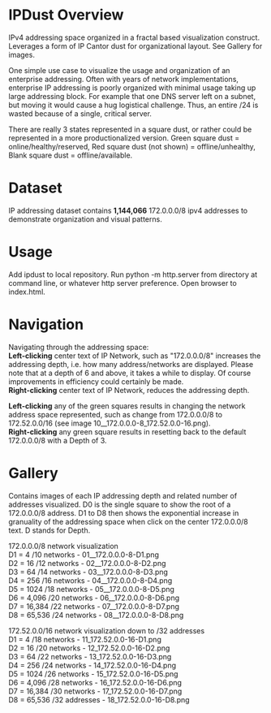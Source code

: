 # IPDust Overview
IPv4 addressing space organized in a fractal based visualization construct.  Leverages a form of IP Cantor dust for organizational layout.  See Gallery for images.  
  
One simple use case to visualize the usage and organization of an enterprise addressing. Often with years of network implementations, enterprise IP addressing is poorly organized with minimal usage taking up large addressing block. For example that one DNS server left on a subnet, but moving it would cause a hug logistical challenge. Thus, an entire /24 is wasted because of a single, critical server.  
  
There are really 3 states represented in a square dust, or rather could be represented in a more productionalized version.  Green square dust = online/healthy/reserved, Red square dust (not shown) = offline/unhealthy, Blank square dust = offline/available.  

# Dataset
IP addressing dataset contains **1,144,066** 172.0.0.0/8 ipv4 addresses to demonstrate organization and visual patterns.  


# Usage
Add ipdust to local repository.  Run python -m http.server from directory at command line, or whatever http server preference.  Open browser to index.html.  
  
# Navigation
Navigating through the addressing space:  
**Left-clicking** center text of IP Network, such as "172.0.0.0/8"  increases the addressing depth, i.e. how many address/networks are displayed.  Please note that at a depth of 6 and above, it takes a while to display.  Of course improvements in efficiency could certainly be made.  
**Right-clicking** center text of IP Network, reduces the addressing depth.  
  
**Left-clicking** any of the green squares results in changing the network address space represented, such as change from 172.0.0.0/8 to 172.52.0.0/16 (see image 10__172.0.0.0-8_172.52.0.0-16.png).  
**Right-clicking** any green square results in resetting back to the default 172.0.0.0/8 with a Depth of 3.

# Gallery
Contains images of each IP addressing depth and related number of addresses visualized.  D0 is the single square to show the root of a 172.0.0.0/8 address.  D1 to D8 then shows the exponential increase in granuality of the addressing space when click on the center 172.0.0.0/8 text.  D stands for Depth.   

172.0.0.0/8 network visualization  
D1 = 4 /10 networks     - 01__172.0.0.0-8-D1.png  
D2 = 16 /12 networks    - 02__172.0.0.0-8-D2.png  
D3 = 64 /14 networks    - 03__172.0.0.0-8-D3.png  
D4 = 256 /16 networks   - 04__172.0.0.0-8-D4.png  
D5 = 1024 /18 networks  - 05__172.0.0.0-8-D5.png  
D6 = 4,096 /20 networks - 06__172.0.0.0-8-D6.png  
D7 = 16,384 /22 networks - 07__172.0.0.0-8-D7.png  
D8 = 65,536 /24 networks - 08__172.0.0.0-8-D8.png  
  
172.52.0.0/16 network visualization down to /32 addresses  
D1 = 4 /18 networks       - 11_172.52.0.0-16-D1.png  
D2 = 16 /20 networks      - 12_172.52.0.0-16-D2.png  
D3 = 64 /22 networks      - 13_172.52.0.0-16-D3.png  
D4 = 256 /24 networks     - 14_172.52.0.0-16-D4.png  
D5 = 1024 /26 networks    - 15_172.52.0.0-16-D5.png  
D6 = 4,096 /28 networks   - 16_172.52.0.0-16-D6.png  
D7 = 16,384 /30 networks  - 17_172.52.0.0-16-D7.png  
D8 = 65,536 /32 addresses - 18_172.52.0.0-16-D8.png  
